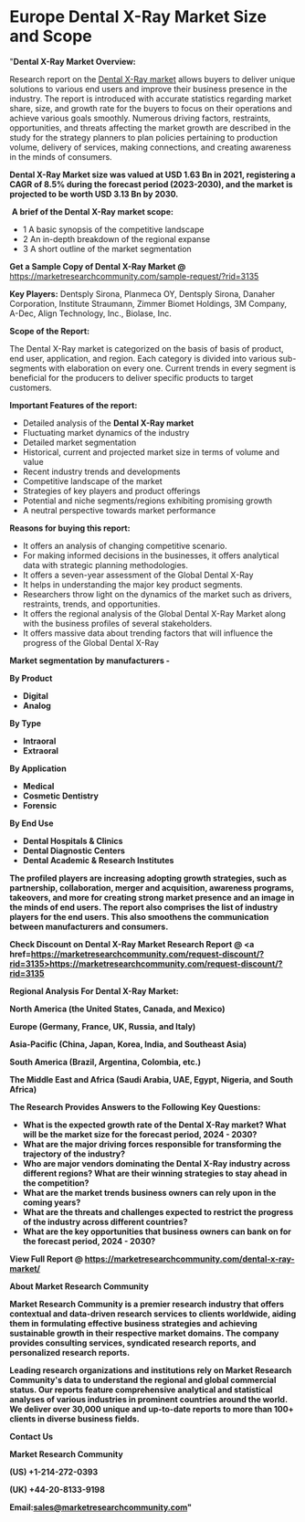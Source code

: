 # Europe Dental X-Ray Market Size and Scope 
"<strong>Dental X-Ray Market Overview:</strong>

Research report on the <a href=https://marketresearchcommunity.com/dental-x-ray-market/>Dental X-Ray market</a> allows buyers to deliver unique solutions to various end users and improve their business presence in the industry. The report is introduced with accurate statistics regarding market share, size, and growth rate for the buyers to focus on their operations and achieve various goals smoothly. Numerous driving factors, restraints, opportunities, and threats affecting the market growth are described in the study for the strategy planners to plan policies pertaining to production volume, delivery of services, making connections, and creating awareness in the minds of consumers.

<strong>Dental X-Ray Market size was valued at USD 1.63 Bn in 2021, registering a CAGR of 8.5% during the forecast period (2023-2030), and the market is projected to be worth USD 3.13 Bn by 2030.</strong>

 <Strong>A brief of the Dental X-Ray market scope:</Strong>
<ul>
 <li>1  A basic synopsis of the competitive landscape</li>
 <li>2  An in-depth breakdown of the regional expanse</li>
 <li>3  A short outline of the market segmentation</li>
</ul>
<strong>Get a Sample Copy of Dental X-Ray Market @ </b></strong><a href=https://marketresearchcommunity.com/sample-request/?rid=3135><u>https://marketresearchcommunity.com/sample-request/?rid=3135</u></a>

<strong>Key Players:</strong> 
Dentsply Sirona, Planmeca OY, Dentsply Sirona, Danaher Corporation, Institute Straumann, Zimmer Biomet Holdings, 3M Company, A-Dec, Align Technology, Inc., Biolase, Inc.

<strong>Scope of the Report:</strong>

The Dental X-Ray market is categorized on the basis of basis of product, end user, application, and region. Each category is divided into various sub-segments with elaboration on every one. Current trends in every segment is beneficial for the producers to deliver specific products to target customers.

<strong><b>Important Features of the report:</b></strong>
<ul>
  <li>Detailed analysis of the <strong><b>Dental X-Ray </b></strong><strong><b>market</b></strong></li>
  <li>Fluctuating market dynamics of the industry</li>
  <li>Detailed market segmentation</li>
  <li>Historical, current and projected market size in terms of volume and value</li>
  <li>Recent industry trends and developments</li>
  <li>Competitive landscape of the market</li>
  <li>Strategies of key players and product offerings</li>
  <li>Potential and niche segments/regions exhibiting promising growth</li>
  <li>A neutral perspective towards market performance</li>
</ul>
<strong><b>Reasons for buying this report:</b></strong>
<ul>
  <li>It offers an analysis of changing competitive scenario.</li>
  <li>For making informed decisions in the businesses, it offers analytical data with strategic planning methodologies.</li>
  <li>It offers a seven-year assessment of the Global Dental X-Ray</li>
  <li>It helps in understanding the major key product segments.</li>
  <li>Researchers throw light on the dynamics of the market such as drivers, restraints, trends, and opportunities.</li>
  <li>It offers the regional analysis of the Global Dental X-Ray Market along with the business profiles of several stakeholders.</li>
  <li>It offers massive data about trending factors that will influence the progress of the Global Dental X-Ray</li>
</ul>

<strong>Market segmentation by manufacturers -</strong>


<strong><strong>By Product</strong></h4>
<ul>
 	<li>Digital</li>
 	<li>Analog</li>
</ul>
<strong><strong>By Type</strong></h4>
<ul>
 	<li>Intraoral</li>
 	<li>Extraoral</li>
</ul>
<strong><strong>By Application</strong></h4>
<ul>
 	<li>Medical</li>
 	<li>Cosmetic Dentistry</li>
 	<li>Forensic</li>
</ul>
<strong><strong>By End Use</strong></h4>
<ul>
 	<li>Dental Hospitals &amp; Clinics</li>
 	<li>Dental Diagnostic Centers</li>
 	<li>Dental Academic &amp; Research Institutes</li>
</ul>

The profiled players are increasing adopting growth strategies, such as partnership, collaboration, merger and acquisition, awareness programs, takeovers, and more for creating strong market presence and an image in the minds of end users. The report also comprises the list of industry players for the end users. This also smoothens the communication between manufacturers and consumers.

<strong><b>Check Discount on Dental X-Ray Market Research Report @ </b></strong><a href=https://marketresearchcommunity.com/request-discount/?rid=3135><u>https://marketresearchcommunity.com/request-discount/?rid=3135</u></a>

<strong>Regional Analysis For Dental X-Ray Market:</strong>

<strong>North America</strong> (the United States, Canada, and Mexico)

<strong>Europe</strong> (Germany, France, UK, Russia, and Italy)

<strong>Asia-Pacific</strong> (China, Japan, Korea, India, and Southeast Asia)

<strong>South America</strong> (Brazil, Argentina, Colombia, etc.)

<strong>The Middle East and Africa</strong> (Saudi Arabia, UAE, Egypt, Nigeria, and South Africa)

<strong>The Research Provides Answers to the Following Key Questions:</strong>
<ul>
 	<li>What is the expected growth rate of the Dental X-Ray market? What will be the market size for the forecast period, 2024 - 2030?</li>
 	<li>What are the major driving forces responsible for transforming the trajectory of the industry?</li>
 	<li>Who are major vendors dominating the Dental X-Ray industry across different regions? What are their winning strategies to stay ahead in the competition?</li>
 	<li>What are the market trends business owners can rely upon in the coming years?</li>
 	<li>What are the threats and challenges expected to restrict the progress of the industry across different countries?</li>
 	<li>What are the key opportunities that business owners can bank on for the forecast period, 2024 - 2030?</li>
</ul>

<strong>View Full Report @</strong> <a href=https://marketresearchcommunity.com/dental-x-ray-market/>https://marketresearchcommunity.com/dental-x-ray-market/</a>

<strong>About Market Research Community</strong>

Market Research Community is a premier research industry that offers contextual and data-driven research services to clients worldwide, aiding them in formulating effective business strategies and achieving sustainable growth in their respective market domains. The company provides consulting services, syndicated research reports, and personalized research reports.

Leading research organizations and institutions rely on Market Research Community's data to understand the regional and global commercial status. Our reports feature comprehensive analytical and statistical analyses of various industries in prominent countries around the world. We deliver over 30,000 unique and up-to-date reports to more than 100+ clients in diverse business fields.

<strong>Contact Us</strong>

<strong>Market Research Community</strong>

(US) +1-214-272-0393

(UK) +44-20-8133-9198

<strong>Email:</strong>sales@marketresearchcommunity.com"
